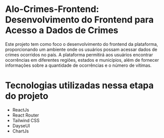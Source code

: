 # Alo-Crimes-Frontend: Desenvolvimento do Frontend para Acesso a Dados de Crimes
Este projeto tem como foco o desenvolvimento do frontend da plataforma, proporcionando um ambiente onde os usuários possam acessar dados de crimes ocorridos no país. A plataforma permitirá aos usuários encontrar ocorrências em diferentes regiões, estados e municípios, além de fornecer informações sobre a quantidade de ocorrências e o número de vítimas.

# Tecnologias utilizadas nessa etapa do projeto
 - ReactJs
 - React Router
 - Tailwind CSS
 - DayseUI
 - ChartJs
